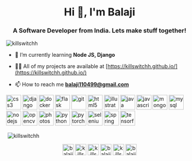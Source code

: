 <h1 align="center">Hi 👋, I'm Balaji</h1>
<h3 align="center">A Software Developer from India. Lets make stuff together!</h3>

<p align="left"> <img src="https://komarev.com/ghpvc/?username=killswitchh" alt="killswitchh" /> </p>

- 🌱 I’m currently learning **Node JS, Django**

- 👨‍💻 All of my projects are available at [https://killswitchh.github.io/](https://killswitchh.github.io/)

- 📫 How to reach me **balaji110499@gmail.com**

<p align="left"><img src="https://devicons.github.io/devicon/devicon.git/icons/css3/css3-original-wordmark.svg" alt="css3" width="40" height="40"/> <img src="https://devicons.github.io/devicon/devicon.git/icons/django/django-original.svg" alt="django" width="40" height="40"/> <img src="https://devicons.github.io/devicon/devicon.git/icons/docker/docker-original-wordmark.svg" alt="docker" width="40" height="40"/> <img src="https://www.vectorlogo.zone/logos/pocoo_flask/pocoo_flask-icon.svg" alt="flask" width="40" height="40"/> <img src="https://www.vectorlogo.zone/logos/git-scm/git-scm-icon.svg" alt="git" width="40" height="40"/> <img src="https://devicons.github.io/devicon/devicon.git/icons/html5/html5-original-wordmark.svg" alt="html5" width="40" height="40"/> <img src="https://www.vectorlogo.zone/logos/adobe_illustrator/adobe_illustrator-icon.svg" alt="illustrator" width="40" height="40"/> <img src="https://devicons.github.io/devicon/devicon.git/icons/java/java-original-wordmark.svg" alt="java" width="40" height="40"/> <img src="https://devicons.github.io/devicon/devicon.git/icons/javascript/javascript-original.svg" alt="javascript" width="40" height="40"/> <img src="https://devicons.github.io/devicon/devicon.git/icons/mongodb/mongodb-original-wordmark.svg" alt="mongodb" width="40" height="40"/> <img src="https://devicons.github.io/devicon/devicon.git/icons/mysql/mysql-original-wordmark.svg" alt="mysql" width="40" height="40"/> <img src="https://devicons.github.io/devicon/devicon.git/icons/nodejs/nodejs-original-wordmark.svg" alt="nodejs" width="40" height="40"/> <img src="https://www.vectorlogo.zone/logos/opencv/opencv-icon.svg" alt="opencv" width="40" height="40"/> <img src="https://devicons.github.io/devicon/devicon.git/icons/photoshop/photoshop-plain.svg" alt="photoshop" width="40" height="40"/> <img src="https://devicons.github.io/devicon/devicon.git/icons/python/python-original.svg" alt="python" width="40" height="40"/> <img src="https://www.vectorlogo.zone/logos/pytorch/pytorch-icon.svg" alt="pytorch" width="40" height="40"/> <img src="https://i.ibb.co/9T29DD0/selenium.png" alt="selenium" width="40" height="40"/> <img src="https://www.vectorlogo.zone/logos/springio/springio-icon.svg" alt="spring" width="40" height="40"/> <img src="https://www.vectorlogo.zone/logos/tensorflow/tensorflow-icon.svg" alt="tensorflow" width="40" height="40"/></p>

<p>&nbsp;<img align="center" src="https://github-readme-stats.vercel.app/api?username=killswitchh&show_icons=true" alt="killswitchh" /></p>

<p align="center">
<a href="https://linkedin.com/in/balaji-ja/" target="blank"><img align="center" src="https://cdn.jsdelivr.net/npm/simple-icons@3.0.1/icons/linkedin.svg" alt="balaji-ja/" height="30" width="30" /></a>
<a href="https://kaggle.com/killswitch" target="blank"><img align="center" src="https://cdn.jsdelivr.net/npm/simple-icons@3.0.1/icons/kaggle.svg" alt="killswitch" height="30" width="30" /></a>
<a href="https://www.behance.net/killswitchh" target="blank"><img align="center" src="https://cdn.jsdelivr.net/npm/simple-icons@3.0.1/icons/behance.svg" alt="killswitchh" height="30" width="30" /></a>
<a href="https://www.hackerrank.com/balaji110499" target="blank"><img align="center" src="https://cdn.jsdelivr.net/npm/simple-icons@3.0.1/icons/hackerrank.svg" alt="balaji110499" height="30" width="30" /></a>
<a href="https://www.leetcode.com/killswitch" target="blank"><img align="center" src="https://cdn.jsdelivr.net/npm/simple-icons@3.0.1/icons/leetcode.svg" alt="killswitch" height="30" width="30" /></a>
<a href="https://www.hackerearth.com/balaji424" target="blank"><img align="center" src="https://cdn.jsdelivr.net/npm/simple-icons@3.0.1/icons/hackerearth.svg" alt="balaji424" height="30" width="30" /></a>
</p>
